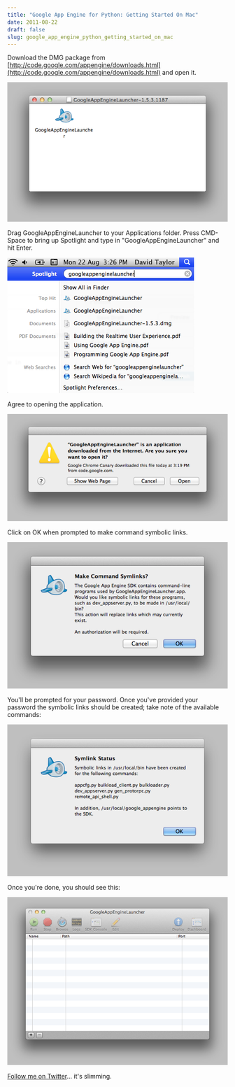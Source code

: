 ```yaml
---
title: "Google App Engine for Python: Getting Started On Mac"
date: 2011-08-22
draft: false
slug: google_app_engine_python_getting_started_on_mac
---
```


Download the DMG package from [http://code.google.com/appengine/downloads.html](http://code.google.com/appengine/downloads.html) and open it.

![Virtual Drive - GoogleAppEngineLauncher](/images/2011/08/vdrive_googleappenginelauncher.png)

Drag GoogleAppEngineLauncher to your Applications folder. Press CMD-Space to bring up Spotlight and type in "GoogleAppEngineLauncher" and hit Enter.

![Spotlight - GoogleAppEngineLauncher](/images/2011/08/spotlight_googleappenginelauncher.png)

Agree to opening the application.

![Open Dialogue - GoogleAppEngineLauncher](/images/2011/08/opendialogue_googleappenginelauncher.png)

Click on OK when prompted to make command symbolic links.

![GoogleAppEngineLauncher - Make Symlinks](/images/2011/08/googleappenginelauncher_makesymlinks.png)

You'll be prompted for your password. Once you've provided your password the symbolic links should be created; take note of the available commands:

![GoogleAppEngineLauncher - Symlink Status](/images/2011/08/googleappenginelauncher_symlinkstatus.png)

Once you're done, you should see this:

![GoogleAppEngineLauncher](/images/2011/08/googleappenginelauncher.png)

[Follow me on Twitter](https://twitter.com/davidltaylor)... it's slimming.
